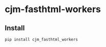 # cjm-fasthtml-workers


<!-- WARNING: THIS FILE WAS AUTOGENERATED! DO NOT EDIT! -->

## Install

``` bash
pip install cjm_fasthtml_workers
```
